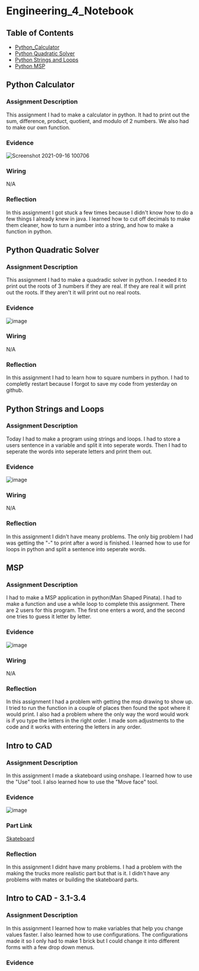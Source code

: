 # Engineering_4_Notebook

## Table of Contents
* [Python_Calculator](#Python_Calculator)
* [Python Quadratic Solver](#Quadratic_Solver)
* [Python Strings and Loops](#Strings_and_Loops)
* [Python MSP](#Python_MSP)
## Python Calculator

### Assignment Description
This assignment I had to make a calculator in python. It had to print out the sum, difference, product, quotient, and modulo of 2 numbers. We also had to make our own function.

### Evidence
![Screenshot 2021-09-16 100706](https://user-images.githubusercontent.com/60943598/133630070-df25f8bc-a50d-4fe6-8b3d-ab4f8b997518.png)

### Wiring
N/A

### Reflection
In this assignment I got stuck a few times because I didn't know how to do a few things I already knew in java. I learned how to cut off decimals to make them cleaner, how to turn a number into a string, and how to make a function in python.

## Python Quadratic Solver

### Assignment Description
This assignment I had to make a quadradic solver in python. I needed it to print out the roots of 3 numbers if they are real. If they are real it will print out the roots. If they aren't it will print out no real roots.

### Evidence
![image](https://user-images.githubusercontent.com/60943598/134185036-807bdca6-c108-4142-8c40-fb7c4ae587f3.png)

### Wiring
N/A

### Reflection 
In this assignment I had to learn how to square numbers in python. I had to completly restart because I forgot to save my code from yesterday on github.

## Python Strings and Loops

### Assignment Description
Today I had to make a program using strings and loops. I had to store a users sentence in a variable and split it into seperate words. Then I had to seperate the words into seperate letters and print them out.

### Evidence 
![image](https://user-images.githubusercontent.com/60943598/134522900-4e601132-464f-4292-ba74-220a080a9a3f.png)

### Wiring
N/A

### Reflection 
In this assignment I didn't have meany problems. The only big problem I had was getting the "-" to print after a word is finished. I learned how to use for loops in python and split a sentence into seperate words.

## MSP

### Assignment Description
I had to make a MSP application in python(Man Shaped Pinata). I had to make a function and use a while loop to complete this assignment. There are 2 users for this program. The first one enters a word, and the second one tries to guess it letter by letter.

### Evidence
![image](https://user-images.githubusercontent.com/60943598/136963488-bf0b050e-c117-45ab-9ac6-61cfb3caec50.png)

### Wiring
N/A

### Reflection
In this assignment I had a problem with getting the msp drawing to show up. I tried to run the function in a couple of places then found the spot where it would print. I also had a problem where the only way the word would work is if you type the letters in the right order. I made som adjustments to the code and it works with entering the letters in any order.

## Intro to CAD

### Assignment Description
In this assignment I made a skateboard using onshape. I learned how to use the "Use" tool. I also learned how to use the "Move face" tool.

### Evidence 
![image](https://user-images.githubusercontent.com/60943598/139074674-36e321cc-1b40-40f3-95c3-2c78e9812166.png)


### Part Link
[Skateboard](https://cvilleschools.onshape.com/documents/e409389dfb1190b44e744eb1/w/549ea43b82658078da313b87/e/e8b7a5131a0543de33d33842?renderMode=0&uiState=6176b07ce3b78a3f7d1c7092)

### Reflection
In this assignment I didnt have many problems. I had a problem with the making the trucks more realistic part but that is it. I didn't have any problems with mates or building the skateboard parts.

## Intro to CAD - 3.1-3.4

### Assignment Description
In this assignment I learned how to make variables that help you change values faster. I also learned how to use configurations.  The configurations made it so I only had to make 1 brick but I could change it into different forms with a few drop down menus.

### Evidence
